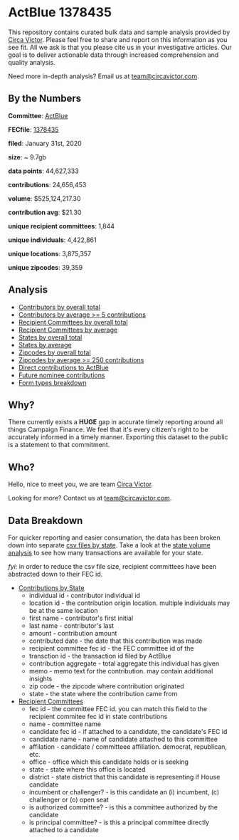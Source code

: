 # ActBlue 1378435

This repository contains curated bulk data and sample analysis provided by [Circa Victor](https://circavictor.com). Please feel free to share and report on this information as you see fit. All we ask is that you please cite us in your investigative articles. Our goal is to deliver actionable data through increased comprehension and quality analysis.

Need more in-depth analysis? Email us at [team@circavictor.com](mailto:team@circavictor.com).

## By the Numbers

**Committee**: [ActBlue](https://secure.actblue.com/)

**FECfile**: [1378435](https://www.fec.gov/data/committee/C00401224/?tab=filings)

**filed**: January 31st, 2020

**size**: ~ 9.7gb

**data points**: 44,627,333

**contributions**: 24,656,453

**volume**: $525,124,217.30

**contribution avg**: $21.30

**unique recipient committees**: 1,844

**unique individuals**: 4,422,861

**unique locations**: 3,875,357

**unique zipcodes**: 39,359

## Analysis
  * [Contributors by overall total](https://github.com/CircaVictor/actblue-analysis-1378435/blob/master/analysis/contributors-overall.csv)
  * [Contributors by average >= 5 contributions](https://github.com/CircaVictor/actblue-analysis-1378435/blob/master/analysis/contributors-avg.csv)
  * [Recipient Committees by overall total](https://github.com/CircaVictor/actblue-analysis-1378435/blob/master/analysis/committees-overall.csv)
  * [Recipient Committees by average](https://github.com/CircaVictor/actblue-analysis-1378435/blob/master/analysis/committees-avg.csv)
  * [States by overall total](https://github.com/CircaVictor/actblue-analysis-1378435/blob/master/analysis/states-overall.csv)
  * [States by average](https://github.com/CircaVictor/actblue-analysis-1378435/blob/master/analysis/states-avg.csv)
  * [Zipcodes by overall total](https://github.com/CircaVictor/actblue-analysis-1378435/blob/master/analysis/zip_codes-overall.csv)
  * [Zipcodes by average >= 250 contributions](https://github.com/CircaVictor/actblue-analysis-1378435/blob/master/analysis/zip_codes-avg.csv)
  * [Direct contributions to ActBlue](https://github.com/CircaVictor/actblue-analysis-1378435/blob/master/analysis/actblue-contributions.csv)
  * [Future nominee contributions](https://github.com/CircaVictor/actblue-analysis-1378435/blob/master/analysis/actblue-future-nominees.csv)
  * [Form types breakdown](https://github.com/CircaVictor/actblue-analysis-1378435/blob/master/analysis/form_types.csv)

## Why?

There currently exists a **HUGE** gap in accurate timely reporting around all things Campaign Finance. We feel that it's every citizen's right to be accurately informed in a timely manner. Exporting this dataset to the public is a statement to that commitment.

## Who?

Hello, nice to meet you, we are team [Circa Victor](https://circavictor.com). 

Looking for more? Contact us at [team@circavictor.com](mailto:team@circavictor.com).

## Data Breakdown

For quicker reporting and easier consumation, the data has been broken down into separate [csv files by state](https://github.com/CircaVictor/actblue-analysis-1378435/tree/master/data/states). Take a look at the [state volume analysis](https://github.com/CircaVictor/actblue-analysis-1378435/blob/master/analysis/states-overall.csv) to see how many transactions are available for your state.

*fyi*: in order to reduce the csv file size, recipient committees have been abstracted down to their FEC id.

* [Contributions by State](https://github.com/CircaVictor/actblue-analysis-1378435/tree/master/data/states)
  * individual id - contributor individual id
  * location id - the contribution origin location. multiple individuals may be at the same location
  * first name - contributor's first initial
  * last name - contributor's last
  * amount - contribution amount
  * contributed date - the date that this contribution was made
  * recipient committee fec id - the FEC committee id of the 
  * transction id - the transaction id filed by ActBlue
  * contribution aggregate - total aggregate this individual has given
  * memo - memo text for the contribution. may contain additional insights
  * zip code - the zipcode where contribution originated
  * state - the state where the contribution came from
* [Recipient Committees](https://github.com/CircaVictor/actblue-analysis-1378435/blob/master/data/recipient_committees.csv)
  * fec id - the committee FEC id. you can match this field to the recipient commitee fec id in state contributions
  * name - committee name
  * candidate fec id - if attached to a candidate, the candidate's FEC id
  * candidate name - name of candidate attached to this committee
  * affilation - candidate / committeee affiliation. democrat, republican, etc.
  * office - office which this candidate holds or is seeking
  * state - state where this office is located
  * district - state district that this candidate is representing if House candidate
  * incumbent or challenger? - is this candidate an (i) incumbent, (c) challenger or (o) open seat
  * is authorized committee? - is this a committee authorized by the candidate
  * is principal committee? - is this a principal committee directly attached to a candidate


